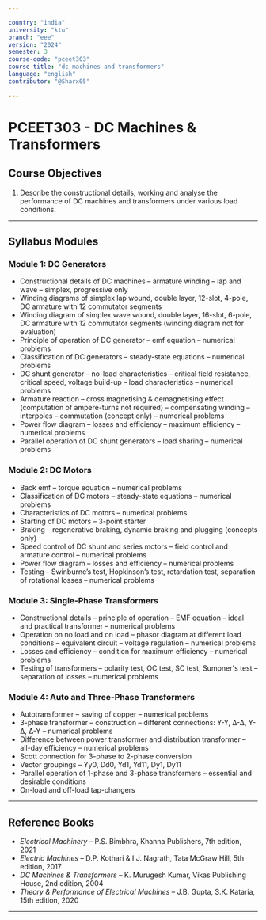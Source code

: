 ```yaml
---

country: "india"
university: "ktu"
branch: "eee"
version: "2024"
semester: 3
course-code: "pceet303"
course-title: "dc-machines-and-transformers"
language: "english"
contributor: "@Sharx05"

---
```


# PCEET303 - DC Machines & Transformers

## Course Objectives

1. Describe the constructional details, working and analyse the performance of DC machines and transformers under various load conditions.

---

## Syllabus Modules

### Module 1: DC Generators

- Constructional details of DC machines – armature winding – lap and wave – simplex, progressive only  
- Winding diagrams of simplex lap wound, double layer, 12-slot, 4-pole, DC armature with 12 commutator segments  
- Winding diagram of simplex wave wound, double layer, 16-slot, 6-pole, DC armature with 12 commutator segments (winding diagram not for evaluation)  
- Principle of operation of DC generator – emf equation – numerical problems  
- Classification of DC generators – steady-state equations – numerical problems  
- DC shunt generator – no-load characteristics – critical field resistance, critical speed, voltage build-up – load characteristics – numerical problems  
- Armature reaction – cross magnetising & demagnetising effect (computation of ampere-turns not required) – compensating winding – interpoles – commutation (concept only) – numerical problems  
- Power flow diagram – losses and efficiency – maximum efficiency – numerical problems  
- Parallel operation of DC shunt generators – load sharing – numerical problems

### Module 2: DC Motors

- Back emf – torque equation – numerical problems  
- Classification of DC motors – steady-state equations – numerical problems  
- Characteristics of DC motors – numerical problems  
- Starting of DC motors – 3-point starter  
- Braking – regenerative braking, dynamic braking and plugging (concepts only)  
- Speed control of DC shunt and series motors – field control and armature control – numerical problems  
- Power flow diagram – losses and efficiency – numerical problems  
- Testing – Swinburne’s test, Hopkinson’s test, retardation test, separation of rotational losses – numerical problems

### Module 3: Single-Phase Transformers

- Constructional details – principle of operation – EMF equation – ideal and practical transformer – numerical problems  
- Operation on no load and on load – phasor diagram at different load conditions – equivalent circuit – voltage regulation – numerical problems  
- Losses and efficiency – condition for maximum efficiency – numerical problems  
- Testing of transformers – polarity test, OC test, SC test, Sumpner's test – separation of losses – numerical problems

### Module 4: Auto and Three-Phase Transformers

- Autotransformer – saving of copper – numerical problems  
- 3-phase transformer – construction – different connections: Υ-Υ, Δ-Δ, Υ-Δ, Δ-Υ – numerical problems  
- Difference between power transformer and distribution transformer – all-day efficiency – numerical problems  
- Scott connection for 3-phase to 2-phase conversion  
- Vector groupings – Yy0, Dd0, Yd1, Yd11, Dy1, Dy11  
- Parallel operation of 1-phase and 3-phase transformers – essential and desirable conditions  
- On-load and off-load tap-changers

---

## Reference Books

- *Electrical Machinery* – P.S. Bimbhra, Khanna Publishers, 7th edition, 2021  
- *Electric Machines* – D.P. Kothari & I.J. Nagrath, Tata McGraw Hill, 5th edition, 2017  
- *DC Machines & Transformers* – K. Murugesh Kumar, Vikas Publishing House, 2nd edition, 2004  
- *Theory & Performance of Electrical Machines* – J.B. Gupta, S.K. Kataria, 15th edition, 2020

---

